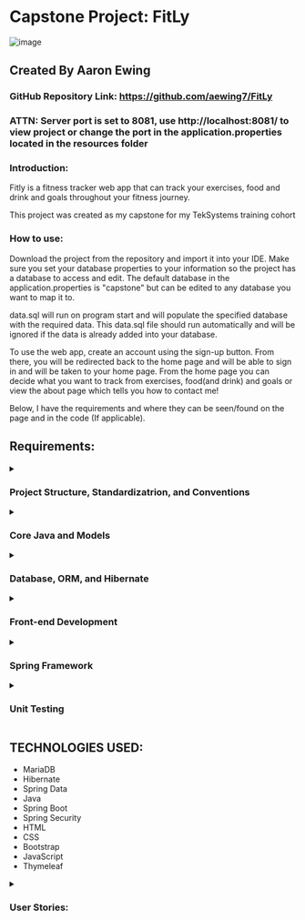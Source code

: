 # Capstone Project: FitLy
![image](https://github.com/aewing7/FitLy/blob/master/src/main/resources/static/pictures/AltLogoTextIcon.png?raw=true)
## Created By Aaron Ewing

### GitHub Repository Link: https://github.com/aewing7/FitLy

### ATTN: Server port is set to 8081, use http://localhost:8081/ to view project or change the port in the application.properties located in the resources folder

### Introduction:

Fitly is a fitness tracker web app that can track your exercises, food and drink and goals throughout your fitness journey. 

This project was created as my capstone for my TekSystems training cohort 


### How to use:

Download the project from the repository and import it into your IDE. Make sure you set your database properties to your information so the project has a database to access and edit. The default database in the application.properties is "capstone" but can be edited to any database you want to map it to.

data.sql will run on program start and will populate the specified database with the required data. This data.sql file should run automatically and will be ignored if the data is already added into your database.

To use the web app, create an account using the sign-up button. From there, you will be redirected back to the home page and will be able to sign in and will be taken to your home page. From the home page you can decide what you want to track from exercises, food(and drink) and goals or view the about page which tells you how to contact me! 

Below, I have the requirements and where they can be seen/found on the page and in the code (If applicable).


## Requirements:

<details><summary>

### Project Structure, Standardizatrion, and Conventions 

</summary>

- The project package structure should be shown in class where the models, DAO/repositories, services, controllers, exceptions, etc., have a package. Views or templates do not require a package (Found in main folder)
- Each class should include comments to describe the class and the methods (Found in classes)
- Have the project pushed into GitHub from the early stage of development and hosted on GitHub with a “readme” file documenting an overview of your project (https://github.com/aewing7/FitLy)
</details>

<details><summary>

### Core Java and Models

</summary>

- Utilize Java classes with constant variables (i.e., variables that never change from their initial value). The value of these variables can be requested parameters, SQL queries used in the DAO, names of HTML pages, or URL patterns to forward a request to (Found throughout project)
- Have at least four models and corresponding tables in a relational database (if four models/tables do not make sense for your application, discuss this with your instructor) (Found in models package)
- At least four models (Found in models package)
- Apply exception handling (Exceptions found in exception package and exceptions thrown in controllers)

</details>

<details><summary>

### Database, ORM, and Hibernate

</summary>

- Use MariaDB as your DBMS (check with your instructor if you need support to install MariaDB on your computer) (Used mariaDB)
- Include a schema diagram of the tables and the SQL you used for the database (Schema found in schema folder in project root)
- The database configuration file must be set up correctly in your Spring application through “spring initializr” (in resources)
- Include at least three custom queries (Queries found in repositories)
- Use Hibernate or Jakarta Persistence API (JPA) directly or through Spring Data JPA (Used Hibernate and Spring Data JPA)
- Your application should include examples for all four CRUD operations (Create, Read, Update, and Delete) - (Found in every controller, can be seen running the app)

</details>

<details><summary>

### Front-end Development

</summary>

- Use CSS to style the Web pages. Use an external CSS stylesheet (internal styling may be used along with frameworks such as Bootstrap, but you must still include and utilize a custom CSS external file) (Css files found in resources/static/css files)
- Your application should include six different views/pages (HTML views can be found in resources)
- Use HTML to lay out the pages and Thymeleaf to make the pages dynamic (Frameworks such as Angular or React can also be used but will not be covered in the course. Both Angular or React are optional.). The application’s presentation must meet the general view requirements. (Found throughout the .html files)
- Use at least one JavaScript script linked from an external script file (Internal scripts may be used along with frameworks such as jQuery, but you must still include and utilize a custom JavaScript external file) (JS found in resources/static/js files)
- Include a navigation section that is included across multiple pages (Navbar found at the top of all pages once logged in)


</details>

<details><summary>

### Spring Framework

</summary>

- Use Spring Boot to develop your project (Completed)
- Models should be annotated for binding using Spring data binding through Jakarta and/or Hibernate validation (Found in models package)
- Include and implement at least two repositories and two service classes/interfaces (Found in service package and repository package)
- Include at least two ways of creating a managed bean/object (Completed)
- Use correct implementations of dependency injection with appropriate use of the @Autowired annotation (Completed)
- Include at least one example of session management (Spring Security can be used for session management) (Using Spring Security for session management)
- Use Transaction and request/response logging (write log to a file) (logging find in the root)
Include sign-up and login functionality with encrypted passwords using bcrypt (Spring Security will satisfy this requirement) (Completed with Spring Security)


</details>

<details><summary>

### Unit Testing

</summary>

- Test each query created in the repositories (Found in test package)
- Test at least one method in each service class (Found in test package)

</details>



## TECHNOLOGIES USED:

- MariaDB
- Hibernate
- Spring Data
- Java
- Spring Boot
- Spring Security
- HTML
- CSS
- Bootstrap
- JavaScript
- Thymeleaf



<details><summary>

### User Stories:

</summary>

1.	As a user, I want to be able to enter in my specific workout so that I can track which workouts ive done
2.	As a user, I want to be able to enter in my specific reps and weight for my workouts, so I can track my weekly progress
3.	As a user, I want to be able to see my entered workouts whenever I log in, so I can track my workout data
4.	As a user, I want to be able to set my account details (Name, Height, Weight) so that I can personalize my account
5.	As a user, I want to be able to log in so that I can see my saved data
6.	As a user, I want to be able to enter the food I have eaten, so I can track it.
7.	As a user, I want to be able to enter the calories for the food I ate, so I can track my daily intake.
8.	As a user, I want to be able to enter my servings for the food I ate to track the servings.
9.	As a user, I want to be able to sort my workouts by week so that I can see what I do week to week
10.	As a user, I want to be able to sort my food by daily and weekly so that I can track my eating habits.
11.	As a user, I want to be able to set future goals, so I will have reminders of what I want to work for.
12.	As a user, I want to be able to enter a specific number for sets I completed to track that along with my reps.

</details>




